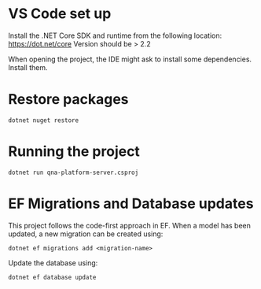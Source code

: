 # VS Code set up

Install the .NET Core SDK and runtime from the following location: https://dot.net/core
Version should be > 2.2

When opening the project, the IDE might ask to install some dependencies. Install them.

# Restore packages

`dotnet nuget restore`

# Running the project

`dotnet run qna-platform-server.csproj`

# EF Migrations and Database updates

This project follows the code-first approach in EF. When a model has been updated, a new migration can be created using:

`dotnet ef migrations add <migration-name>`

Update the database using:

`dotnet ef database update`
